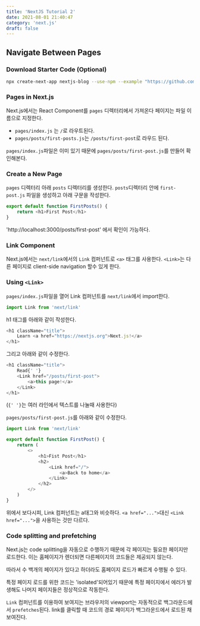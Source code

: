 ```yaml
---
title: 'NextJS Tutorial 2'
date: 2021-08-01 21:40:47
category: 'next.js'
draft: false
---
```


## Navigate Between Pages


### Download Starter Code (Optional)

```sh
npx create-next-app nextjs-blog --use-npm --example "https://github.com/vercel/next-learn-starter/tree/master/navigate-between-pages-starter"
```


### Pages in Next.js

Next.js에서는 React Component를 `pages` 디렉터리에서 가져온다
페이지는 파일 이름으로 지정한다.
- `pages/index.js` 는 `/`로 라우트된다.
- `pages/posts/first-posts.js`는 `/posts/first-post`로 라우드 된다.

`pages/index.js`파일은 이미 있기 때문에 `pages/posts/first-post.js`를 만들어 확인해본다.

### Create a New Page

`pages` 디렉터리 아래 `posts` 디렉터리를 생성한다.
`posts`디렉터리 안에 `first-post.js` 파일을 생성하고 아래 구문을 작성한다.

```js
export default function FirstPosts() {
    return <h1>First Post</h1>
}
```


'http://localhost:3000/posts/first-post' 에서 확인이 가능하다.

### Link Component

Next.js에서는 `next/link`에서의  `Link` 컴퍼넌트로 `<a>` 태그를 사용한다.
`<Link>`는 다른 페이지로 client-side navigation 할수 있게 한다.

### Using `<Link>`

`pages/index.js`파일을 열어 Link 컴퍼넌트를 `next/link`에서 import한다.

```js
import Link from 'next/link'
```

h1 태그를 아래와 같이 작성한다.

```js
<h1 className="title">
    Learn <a href="https://nextjs.org">Next.js!</a>
</h1>
```


그리고 아래와 같이 수정한다.

```js
<h1 className="title">
    Read{' '}
    <Link href="/posts/first-post">
        <a>this page!</a>
    </Link>
</h1>
```

(`{' '}`는 여러 라인에서 텍스트를 나눌때 사용한다)


`pages/posts/first-post.js`를 아래와 같이 수정한다.

```js
import Link from 'next/link'

export default function FirstPost() {
    return (
        <>
            <h1>Fist Post</h1>
            <h2>
                <Link href="/">
                    <a>Back to home</a>
                </Link>
            </h2>
        </>
    )
}
```


위에서 보다시피, Link 컴퍼넌트는 a태그와 비슷하다. `<a href="...">`대신 `<Link href="...">`을 사용하는 것만 다르다.


### Code splitting and prefetching

Next.js는 code splitting을 자동으로 수행하기 때문에 각 페이지는 필요한 페이지만 로드한다. 이는 홈페이지가 렌더되면 다른페이지의 코드들은 제공되지 않는다.

따라서 수 백개의 페이지가 있다고 하더라도 홈페이지 로드가 빠르게 수행될 수 있다.

특정 페이지 로드를 위한 코드는 'isolated'되어있기 때문에 특정 페이지에서 에러가 발생해도 나머지 페이지들은 정상적으로 작동한다.

`Link` 컴퍼넌트를 이용하여 보여지는 브라우저의 viewport는 자동적으로 백그라운드에서 `prefetches`된다. link를 클릭할 때 코드의 경로 페이지가 백그라운드에서 로드된 채 보여진다.